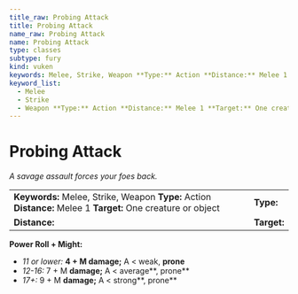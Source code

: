 ```yaml
---
title_raw: Probing Attack
title: Probing Attack
name_raw: Probing Attack
name: Probing Attack
type: classes
subtype: fury
kind: vuken
keywords: Melee, Strike, Weapon **Type:** Action **Distance:** Melee 1 **Target:** One creature or object
keyword_list:
  - Melee
  - Strike
  - Weapon **Type:** Action **Distance:** Melee 1 **Target:** One creature or object
---
```


# Probing Attack

*A savage assault forces your foes back.*

|                                                                                                               |             |
| :------------------------------------------------------------------------------------------------------------ | :---------- |
| **Keywords:** Melee, Strike, Weapon **Type:** Action **Distance:** Melee 1 **Target:** One creature or object | **Type:**   |
| **Distance:**                                                                                                 | **Target:** |

**Power Roll + Might:**

- *11 or lower:* **4 + M damage;** A \< weak, **prone**
- *12-16:* 7 + M **damage;** A \< average\*\*, prone\*\*
- *17+:* 9 + M **damage;** A \< strong\*\*, prone\*\*

